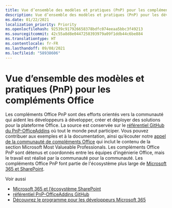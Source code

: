 ```yaml
---
title: Vue d’ensemble des modèles et pratiques (PnP) pour les compléments Office
description: Vue d’ensemble des modèles et pratiques (PnP) pour les développeurs de compléments Office.
ms.date: 01/22/2021
localization_priority: Priority
ms.openlocfilehash: 92539c917926658378bdfc074eeaa5bbc3f49213
ms.sourcegitcommit: 42c55a8d8e0447258393979a09f1ddb44c6be884
ms.translationtype: HT
ms.contentlocale: fr-FR
ms.lasthandoff: 09/08/2021
ms.locfileid: "58938606"
---
```

# <a name="overview-of-patterns-and-practices-pnp-for-office-add-ins"></a>Vue d’ensemble des modèles et pratiques (PnP) pour les compléments Office

Les compléments Office PnP sont des efforts orientés vers la communauté qui aident les développeurs à développer, créer et déployer des solutions pour la plateforme Office. La source est conservée sur le [référentiel GitHub du PnP-OfficeAddins](https://github.com/OfficeDev/PnP-OfficeAddins) où tout le monde peut participer. Vous pouvez contribuer aux exemples et à la documentation, ainsi qu’écouter notre [appel de la communauté de compléments Office](https://pnp.github.io/#community) qui inclut le contenu de la section Microsoft Most Valueable Professionals. Les compléments Office PnP sont détenus et coordonnés entre les équipes d’ingénierie Office, mais le travail est réalisé par la communauté pour la communauté. Les compléments Office PnP font partie de l'écosystème plus large de [Microsoft 365 et SharePoint](https://developer.microsoft.com/office/blogs/microsoft-365-sharepoint-ecosystem-pnp-august-2020-update/).

Voir aussi
- [Microsoft 365 et l’écosystème SharePoint](https://developer.microsoft.com/office/blogs/microsoft-365-sharepoint-ecosystem-pnp-august-2020-update/)
- [référentiel PnP-OfficeAddins GitHub](https://github.com/OfficeDev/PnP-OfficeAddins)
- [Découvrez le programme pour les développeurs Microsoft 365](https://developer.microsoft.com/microsoft-365/dev-program)

